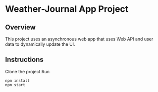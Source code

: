# Weather-Journal App Project

## Overview
This project uses an asynchronous web app that uses Web API and user data to dynamically update the UI. 

## Instructions
Clone the project
Run
```
npm install
npm start
```



